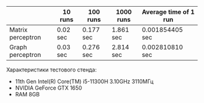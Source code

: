 |                   | 10 runs | 100 runs | 1000 runs | Average time of 1 run |
|-------------------|---------|----------|-----------|-----------------------|
| Matrix perceptron | 0.02 sec| 0.177 sec| 1.861 sec |     0.001854405 sec   |
| Graph perceptron  | 0.03 sec| 0.276 sec| 2.814 sec |     0.002810810 sec   |

Характеристики тестового стенда:  
-   11th Gen Intel(R) Core(TM) i5-11300H 3.10GHz 3110МГц
-   NVIDIA GeForce GTX 1650
-   RAM 8GB